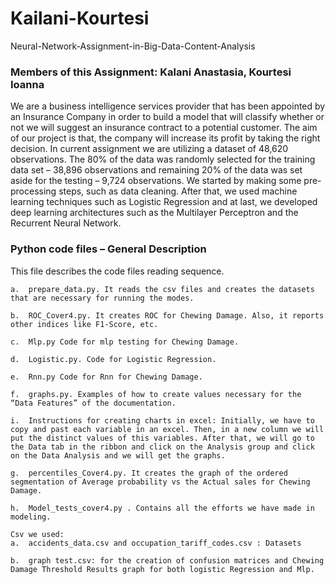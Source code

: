 # Kailani-Kourtesi
Neural-Network-Assignment-in-Big-Data-Content-Analysis

### Members of this Assignment: Kalani Anastasia, Kourtesi Ioanna
We are a business intelligence services provider that has been appointed by an Insurance Company in order to build a model that will classify whether or not we will  suggest an insurance contract to a potential customer. The aim of our project is that, the company will increase its profit by taking the right decision.
In current assignment we are utilizing a dataset of 48,620 observations. The 80% of the data was randomly selected for the training data set – 38,896 observations and remaining 20% of the data was set aside for the testing – 9,724 observations.
We started by making some pre-processing steps, such as data cleaning. After that, we used machine learning techniques such as Logistic Regression and at last, we developed deep learning architectures such as the Multilayer Perceptron and the Recurrent Neural Network.

### Python code files – General Description
This file describes the code files reading sequence. 
```
a.	prepare_data.py. It reads the csv files and creates the datasets that are necessary for running the modes.

b.	ROC_Cover4.py. It creates ROC for Chewing Damage. Also, it reports other indices like F1-Score, etc.

c.	Mlp.py Code for mlp testing for Chewing Damage.

d.	Logistic.py. Code for Logistic Regression.

e.	Rnn.py Code for Rnn for Chewing Damage.

f.	graphs.py. Examples of how to create values necessary for the “Data Features” of the documentation. 

i.	Instructions for creating charts in excel: Initially, we have to copy and past each variable in an excel. Then, in a new column we will put the distinct values of this variables. After that, we will go to the Data tab in the ribbon and click on the Analysis group and click on the Data Analysis and we will get the graphs.

g.	percentiles_Cover4.py. It creates the graph of the ordered segmentation of Average probability vs the Actual sales for Chewing Damage.

h.	Model_tests_cover4.py . Contains all the efforts we have made in modeling.

```
```
Csv we used:
a.	accidents_data.csv and occupation_tariff_codes.csv : Datasets

b.	graph test.csv: for the creation of confusion matrices and Chewing Damage Threshold Results graph for both logistic Regression and Mlp.

````
